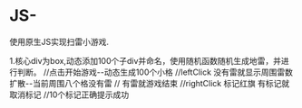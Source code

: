 # JS-
使用原生JS实现扫雷小游戏.

1.核心div为box,动态添加100个子div并命名，使用随机函数随机生成地雷，并进行判断。
//点击开始游戏--动态生成100个小格
//leftClick 没有雷就显示周围雷数 扩散--当前周围八个格没有雷
// 有雷就游戏结束
//rightClick 标记红旗 有标记就取消标记 
//10个标记正确提示成功
